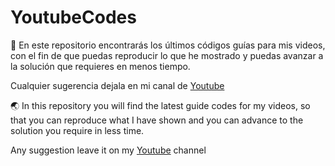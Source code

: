 # YoutubeCodes

:tada: En este repositorio encontrarás los últimos códigos guías para mis videos, con el fin de que puedas reproducir lo que he mostrado y puedas avanzar a la solución que requieres en menos tiempo.

Cualquier sugerencia dejala en mi canal de [Youtube](https://www.youtube.com/c/JoseZarabanda)

:earth_asia: In this repository you will find the latest guide codes for my videos, so that you can reproduce what I have shown and you can advance to the solution you require in less time.

Any suggestion leave it on my [Youtube](https://www.youtube.com/c/JoseZarabanda) channel
